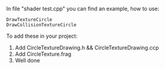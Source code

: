 In file "shader test.cpp" you can find an example, how to use:

    DrawTextureCircle
    DrawCollisionTextureCircle
  
To add these in your project:
1) Add CircleTextureDrawing.h && CircleTextureDrawing.ccp
2) Add CircleTexture.frag
3) Well done
